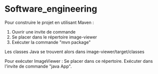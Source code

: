 # Software_engineering


Pour construire le projet en utilisant Maven :
1) Ouvrir une invite de commande
2) Se placer dans le répertoire image-viewer
3) Exécuter la commande "mvn package"

Les classes Java se trouvent alors dans image-viewer/target/classes

Pour exécuter ImageViewer :
Se placer dans ce répertoire.
Exécuter dans l'invite de commande "java App".
